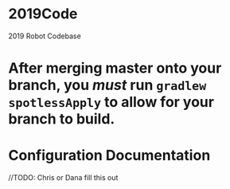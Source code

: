 # 2019Code
2019 Robot Codebase

# After merging master onto your branch, you *must* run `gradlew spotlessApply` to allow for your branch to build.

# Configuration Documentation
//TODO: Chris or Dana fill this out
